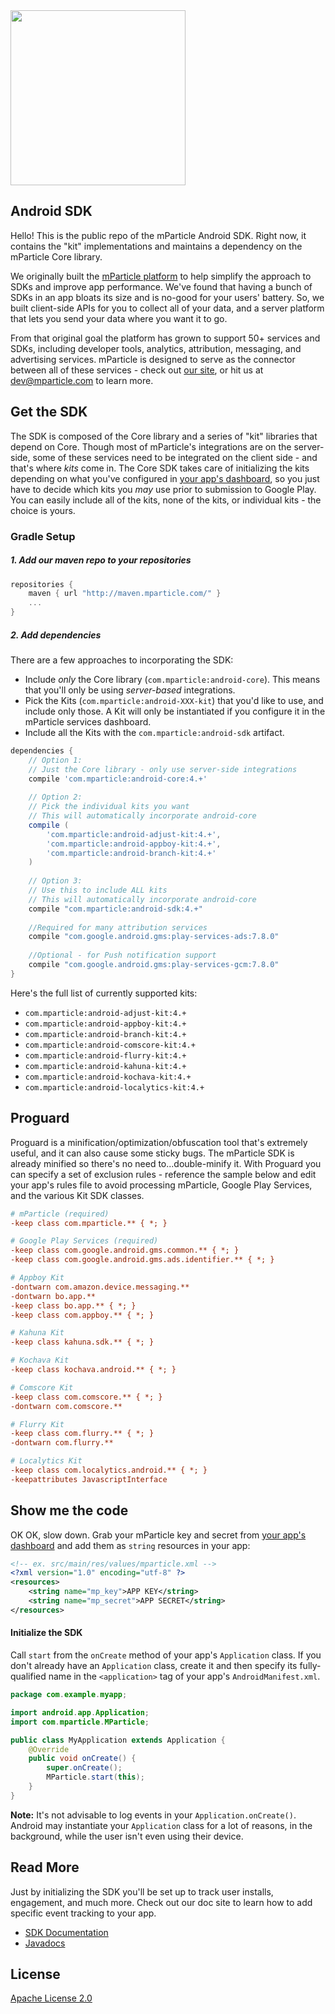 <img src="https://www.mparticle.com/assets/img/logo.svg" width="280">

## Android SDK

Hello! This is the public repo of the mParticle Android SDK. Right now, it contains the "kit" implementations and maintains a dependency on the mParticle Core library. 

We originally built the [mParticle platform](www.mparticle.com) to help simplify the approach to SDKs and improve app performance. We've found that having a bunch of SDKs in an app bloats its size and is no-good for your users' battery. So, we built client-side APIs for you to collect all of your data, and a server platform that lets you send your data where you want it to go.

From that original goal the platform has grown to support 50+ services and SDKs, including developer tools, analytics, attribution, messaging, and advertising services. mParticle is designed to serve as the connector between all of these services - check out [our site](www.mparticle.com), or hit us at dev@mparticle.com to learn more.

## Get the SDK

The SDK is composed of the Core library and a series of "kit" libraries that depend on Core. Though most of mParticle's integrations are on the server-side, some of these services need to be integrated on the client side - and that's where *kits* come in. The Core SDK takes care of initializing the kits depending on what you've configured in [your app's dashboard](http://app.mparticle.com), so you just have to decide which kits you *may* use prior to submission to Google Play. You can easily include all of the kits, none of the kits, or individual kits - the choice is yours.

### Gradle Setup

##### 1. Add our maven repo to your repositories

```groovy
repositories {
    maven { url "http://maven.mparticle.com/" } 
    ...
}
```
##### 2. Add dependencies

There are a few approaches to incorporating the SDK:

- Include *only* the Core library (`com.mparticle:android-core`). This means that you'll only be using *server-based* integrations.
- Pick the Kits (`com.mparticle:android-XXX-kit`) that you'd like to use, and include only those. A Kit will only be instantiated if you configure it in the mParticle services dashboard.
- Include all the Kits with the `com.mparticle:android-sdk` artifact.

```groovy
dependencies {
    // Option 1: 
    // Just the Core library - only use server-side integrations
    compile 'com.mparticle:android-core:4.+'
    
    // Option 2: 
    // Pick the individual kits you want
    // This will automatically incorporate android-core
    compile (
        'com.mparticle:android-adjust-kit:4.+',
        'com.mparticle:android-appboy-kit:4.+',
        'com.mparticle:android-branch-kit:4.+'
    )
    
    // Option 3: 
    // Use this to include ALL kits
    // This will automatically incorporate android-core
    compile "com.mparticle:android-sdk:4.+"
    
    //Required for many attribution services
    compile "com.google.android.gms:play-services-ads:7.8.0"
    
    //Optional - for Push notification support
    compile "com.google.android.gms:play-services-gcm:7.8.0"
}
```

Here's the full list of currently supported kits:

- `com.mparticle:android-adjust-kit:4.+`
- `com.mparticle:android-appboy-kit:4.+`
- `com.mparticle:android-branch-kit:4.+`
- `com.mparticle:android-comscore-kit:4.+`
- `com.mparticle:android-flurry-kit:4.+`
- `com.mparticle:android-kahuna-kit:4.+`
- `com.mparticle:android-kochava-kit:4.+`
- `com.mparticle:android-localytics-kit:4.+`

## Proguard

Proguard is a minification/optimization/obfuscation tool that's extremely useful, and it can also cause some sticky bugs. The mParticle SDK is already minified so there's no need to...double-minify it. With Proguard you can specify a set of exclusion rules - reference the sample below and edit your app's rules file to avoid processing mParticle, Google Play Services, and the various Kit SDK classes.

```ini
# mParticle (required)
-keep class com.mparticle.** { *; }

# Google Play Services (required)
-keep class com.google.android.gms.common.** { *; }
-keep class com.google.android.gms.ads.identifier.** { *; }

# Appboy Kit
-dontwarn com.amazon.device.messaging.**
-dontwarn bo.app.**
-keep class bo.app.** { *; } 
-keep class com.appboy.** { *; }

# Kahuna Kit
-keep class kahuna.sdk.** { *; } 

# Kochava Kit
-keep class kochava.android.** { *; } 

# Comscore Kit
-keep class com.comscore.** { *; } 
-dontwarn com.comscore.**

# Flurry Kit
-keep class com.flurry.** { *; }
-dontwarn com.flurry.**

# Localytics Kit
-keep class com.localytics.android.** { *; }
-keepattributes JavascriptInterface

```

## Show me the code

OK OK, slow down. Grab your mParticle key and secret from [your app's dashboard](https://app.mparticle.com/apps) and add them as `string` resources in your app:

```xml
<!-- ex. src/main/res/values/mparticle.xml -->
<?xml version="1.0" encoding="utf-8" ?>
<resources>
    <string name="mp_key">APP KEY</string>
    <string name="mp_secret">APP SECRET</string>
</resources>
```

#### Initialize the SDK

Call `start` from the `onCreate` method of your app's `Application` class. If you don't already have an `Application` class, create it and then specify its fully-qualified name in the `<application>` tag of your app's `AndroidManifest.xml`.

```java
package com.example.myapp;

import android.app.Application;
import com.mparticle.MParticle;

public class MyApplication extends Application {
    @Override
    public void onCreate() {
        super.onCreate();
        MParticle.start(this);
    }
}
```

**Note:** It's not advisable to log events in your `Application.onCreate()`. Android may instantiate your `Application` class for a lot of reasons, in the background, while the user isn't even using their device. 

## Read More

Just by initializing the SDK you'll be set up to track user installs, engagement, and much more. Check out our doc site to learn how to add specific event tracking to your app.

* [SDK Documentation](http://docs.mparticle.com/#sdk-documentation)
* [Javadocs](http://docs.mparticle.com/includes/javadocs)

## License

[Apache License 2.0](http://www.apache.org/licenses/LICENSE-2.0)

